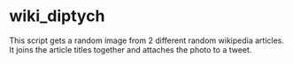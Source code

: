 # wiki_diptych

This script gets a random image from 2 different random wikipedia articles. It joins the article titles together and attaches the photo to a tweet.
